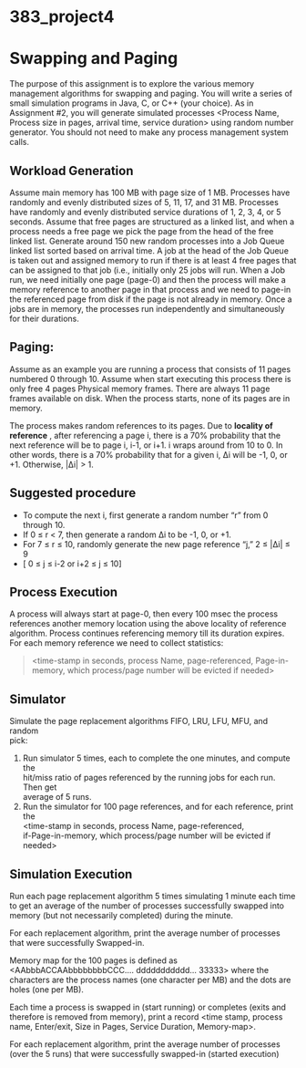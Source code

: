# 383_project4

# Swapping and Paging  
The purpose of this assignment is to explore the various memory management   algorithms for swapping and paging. You will write a series  of small simulation  programs  in Java, C, or C++ (your choice). As in Assignment #2, you will generate  simulated  processes  <Process Name,  Process size  in pages, arrival time,  service  duration> using random number generator.  You should not need to make any process management system calls.  

## Workload Generation  
Assume main memory has 100 MB with  page size of 1 MB.  Processes have randomly and evenly distributed sizes of  5, 11, 17, and 31  MB.  Processes have randomly and evenly distributed service durations of  1, 2, 3, 4, or 5 seconds. Assume that free pages are structured as a linked list, and when  a process needs a free page we pick the page from the head  of the  free  linked list. Generate around 150 new random processes  into a Job Queue linked list sorted based on arrival time. A job at the head of the Job Queue is taken out and assigned memory to run if there is at least 4 free pages that can be assigned to that job (i.e., initially only 25 jobs will run. When  a  Job run, we  need initially one page (page-0) and then the process will make a memory reference to another page in that process and we need to page-in the referenced page from disk if the page is not already in memory.  Once  a jobs are  in memory, the processes run independently and simultaneously  for their durations.  

## Paging:  
Assume  as an example  you are running a process that consists of  11  pages numbered 0 through 10.  Assume when start executing this process there is only  free  4  pages  Physical  memory  frames. There are always 11  page frames available on  disk. When  the process starts, none of its pages are in memory.

The process makes random references to its pages. Due to  **locality of reference** ,  after  referencing a page i, there is a 70% probability that the next reference will be to page  i, i-1, or i+1. i wraps around from 10  to 0. In other words, there is a 70%  probability that for a given i,  ∆i will be  -1, 0, or +1. Otherwise, |∆i| > 1.  

## Suggested procedure  
-  To compute the next i, first generate a  random number “r” from 0 through  10.  
-  If 0  ≤  r < 7, then generate a random  ∆i to be  -1, 0, or +1.  
-   For  7  ≤  r  ≤  10, randomly generate  the new page reference “j,”  2  ≤  |∆i|  ≤  9  
- [ 0  ≤  j  ≤  i-2  or  i+2  ≤  j  ≤  10]  

## Process Execution  
A process will always start  at page-0, then every 100 msec the process  references  another memory location using the above locality of  reference algorithm. Process  continues referencing memory till its duration expires.  For each memory reference  we need to collect statistics:

> <time-stamp in seconds,  process Name,  page-referenced, Page-in-memory, which process/page number will be evicted  if  needed>  

## Simulator  
Simulate the  page replacement  algorithms  FIFO, LRU, LFU, MFU, and  random  
pick:  
1.  Run simulator 5 times, each to complete the  one  minutes, and compute the  
hit/miss ratio of pages  referenced by the running jobs for each run. Then get  
average of 5 runs.  
2.  Run the simulator for 100 page references, and for each reference,  print the  
<time-stamp in seconds, process Name, page-referenced,  
if-Page-in-memory, which process/page number will be evicted  if needed>  

## Simulation  Execution  
Run each  page replacement  algorithm 5 times simulating 1 minute each time to get  an average of the  number of processes successfully swapped into memory (but not necessarily completed)  during the minute.  

For each  replacement  algorithm, print the average number of processes that were  successfully  Swapped-in.  

Memory map  for the 100 pages is defined as  <AAbbbACCAAbbbbbbbbCCC.... ddddddddddd... 33333>  where  the characters  are the process names (one character per MB) and the dots are holes (one per MB).

Each time a process is  swapped in  (start running)  or completes (exits  and therefore  is removed  from memory), print  a record  <time stamp, process name, Enter/exit,  Size  in Pages,  Service  Duration, Memory-map>.  

For each  replacement  algorithm, print the average number of processes (over the 5  runs) that were successfully swapped-in  (started execution)
